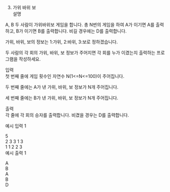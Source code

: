 3. 가위 바위 보<br>
설명<br>

A, B 두 사람이 가위바위보 게임을 합니다. 총 N번의 게임을 하여 A가 이기면 A를 출력하고, B가 이기면 B를 출력합니다. 비길 경우에는 D를 출력합니다.<br>

가위, 바위, 보의 정보는 1:가위, 2:바위, 3:보로 정하겠습니다.<br>




두 사람의 각 회의 가위, 바위, 보 정보가 주어지면 각 회를 누가 이겼는지 출력하는 프로그램을 작성하세요.<br>


입력<br>
첫 번째 줄에 게임 횟수인 자연수 N(1<=N<=100)이 주어집니다.<br>

두 번째 줄에는 A가 낸 가위, 바위, 보 정보가 N개 주어집니다.<br>

세 번째 줄에는 B가 낸 가위, 바위, 보 정보가 N개 주어집니다.<br>


출력<br>
각 줄에 각 회의 승자를 출력합니다. 비겼을 경우는 D를 출력합니다.<br>


예시 입력 1 <br>

5<br>
2 3 3 1 3<br>
1 1 2 2 3<br>
예시 출력 1<br>

A<br>
B<br>
A<br>
B<br>
D<br>